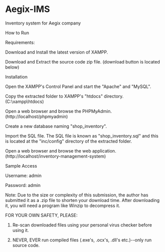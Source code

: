 # Aegix-IMS
Inventory system for Aegix company

How to Run 

Requirements: 

Download and Install the latest version of XAMPP. 

Download and Extract the source code zip file. (download button is located below) 

Installation 

Open the XAMPP's Control Panel and start the "Apache" and "MySQL". 

Copy the extracted folder to XAMPP's "htdocs" directory. (C:\xampp\htdocs) 

Open a web browser and browse the PHPMyAdmin. (http://localhost/phpmyadmin) 

Create a new database naming "shop_inventory". 

Import the SQL file. The SQL file is known as "shop_inventory.sql" and this is located at the "inc/config" directory of the extracted folder. 

Open a web browser and browse the web application. (http://localhost/inventory-management-system) 

Sample Access 

Username: admin 

Password: admin 

Note: Due to the size or complexity of this submission, the author has submitted it as a .zip file to shorten your download time. After downloading it, you will need a program like Winzip to decompress it. 

FOR YOUR OWN SAFETY, PLEASE: 

1. Re-scan downloaded files using your personal virus checker before using it. 

2. NEVER, EVER run compiled files (.exe's, .ocx's, .dll's etc.)--only run source code.
